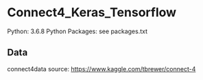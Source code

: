 # Connect4_Keras_Tensorflow

Python: 3.6.8
Python Packages: see packages.txt

## Data
connect4data source: https://www.kaggle.com/tbrewer/connect-4